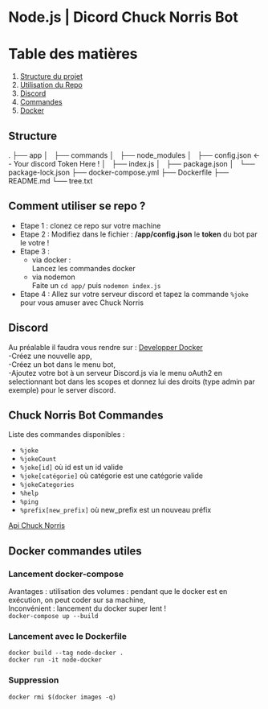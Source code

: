 # Node.js | Dicord Chuck Norris Bot

# Table des matières
1. [Structure du projet](#Structure)
2. [Utilisation du Repo](#Repo)
3. [Discord](#discord)
4. [Commandes](#commandes)
5. [Docker](#docker)

<div id='Structure'/>  

## Structure
.
├── app
│   ├── commands
│   ├── node_modules
│   ├── config.json      <-- Your discord Token Here !
│   ├── index.js
│   ├── package.json
│   └── package-lock.json
├── docker-compose.yml
├── Dockerfile
├── README.md
└── tree.txt


<div id='Repo'/>  

## Comment utiliser se repo ?
- Etape 1 : clonez ce repo sur votre machine   
- Etape 2 : Modifiez dans le fichier : **/app/config.json** le **token** du bot par le votre !  
- Etape 3 :  
    - via docker :  
    Lancez les commandes docker  
    - via nodemon  
    Faite un `cd app/` puis `nodemon index.js`  
- Etape 4 : Allez sur votre serveur discord et tapez la commande `%joke` pour vous amuser avec Chuck Norris

<div id='discord'/>  

## Discord
Au préalable il faudra vous rendre sur :  [Developper Docker](https://discord.com/developers/applications)    
-Créez une nouvelle app,  
-Créez un bot dans le menu bot,  
-Ajoutez votre bot à un serveur Discord.js via le menu oAuth2 en selectionnant bot dans les scopes et donnez lui des droits (type admin par exemple) pour le server discord.


<div id='commandes'/>  

## Chuck Norris Bot Commandes
Liste des commandes disponibles :
- `%joke`
- `%jokeCount`
- `%joke[id]` où id est un id valide
- `%joke[catégorie]` où catégorie est une catégorie valide
- `%jokeCategories`
- `%help`
- `%ping`
- `%prefix[new_prefix]` où new_prefix est un nouveau préfix   

[Api Chuck Norris](http://www.icndb.com/api/)


<div id='docker'/>  

## Docker commandes utiles
### Lancement docker-compose
Avantages : utilisation des volumes : pendant que le docker est en exécution, on peut coder sur sa machine,    
Inconvénient : lancement du docker super lent !   
`docker-compose up --build`   
### Lancement avec le Dockerfile
`docker build --tag node-docker .`  
`docker run -it node-docker`   
### Suppression   
`docker rmi $(docker images -q)`